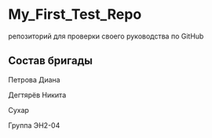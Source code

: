 # My_First_Test_Repo
репозиторий для проверки своего руководства по GitHub

## Состав бригады 

Петрова  Диана

Дегтярёв Никита

Сухар

Группа ЭН2-04
